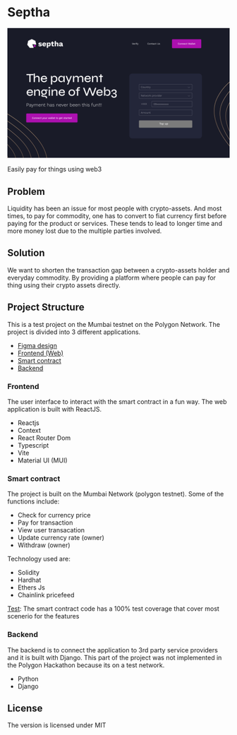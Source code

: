 # Septha

![Septha](https://github.com/notabombe/Septha/blob/master/septha.jpg)

Easily pay for things using web3

## Problem

Liquidity has been an issue for most people with crypto-assets. And most times, to pay for commodity, one has to convert to fiat currency first before paying for the product or services. These tends to lead to longer time and more money lost due to the multiple parties involved.

## Solution

We want to shorten the transaction gap between a crypto-assets holder and everyday commodity. By providing a platform where people can pay for thing using their crypto assets directly.

## Project Structure

This is a test project on the Mumbai testnet on the Polygon Network. The project is divided into 3 different applications.

- [Figma design](https://www.figma.com/file/lnd3jqJWfPpUfuLI13fzEa/Septha?node-id=620%3A66&t=0e3kQ80qwvsN2UdI-3)
- [Frontend (Web)](https://github.com/notabombe/Septha/tree/main/web)
- [Smart contract](https://github.com/notabombe/Septha/tree/main/smart_contract)
- [Backend](https://github.com/notabombe/Septha/tree/main/backend)

### Frontend
The user interface to interact with the smart contract in a fun way. The web application is built with ReactJS.
- Reactjs
- Context
- React Router Dom
- Typescript
- Vite
- Material UI (MUI)

### Smart contract

The project is built on the Mumbai Network (polygon testnet). Some of the functions include:

- Check for currency price
- Pay for transaction
- View user transacation
- Update currency rate (owner)
- Withdraw (owner)

Technology used are:

- Solidity
- Hardhat
- Ethers Js
- Chainlink pricefeed

[Test](https://github.com/notabombe/Septha/tree/main/smart_contract/coverage): The smart contract code has a 100% test coverage that cover most scenerio for the features

### Backend

The backend is to connect the application to 3rd party service providers and it is built with Django. This part of the project was not implemented in the Polygon Hackathon because its on a test network.

- Python
- Django

## License
The version is licensed under MIT
